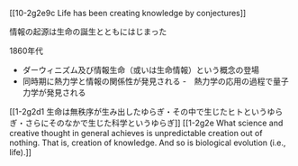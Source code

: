 [[10-2g2e9c Life has been creating knowledge by conjectures]]

情報の起源は生命の誕生とともにはじまった

1860年代
- ダーウィニズム及び情報生命（或いは生命情報）という概念の登場
- 同時期に熱力学と情報の関係性が発見される
	-　熱力学の応用の過程で量子力学が発見される

[[1-2g2d1 生命は無秩序が生み出したゆらぎ・その中で生じたヒトというゆらぎ・さらにそのなかで生じた科学というゆらぎ]]
[[1-2g2e What science and creative thought in general achieves is unpredictable creation out of nothing. That is, creation of knowledge. And so is biological evolution (i.e., life).]]
